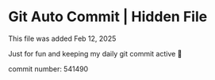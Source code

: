 # Git Auto Commit | Hidden File

This file was added Feb 12, 2025

Just for fun and keeping my daily git commit active 🤪

commit number: 541490
